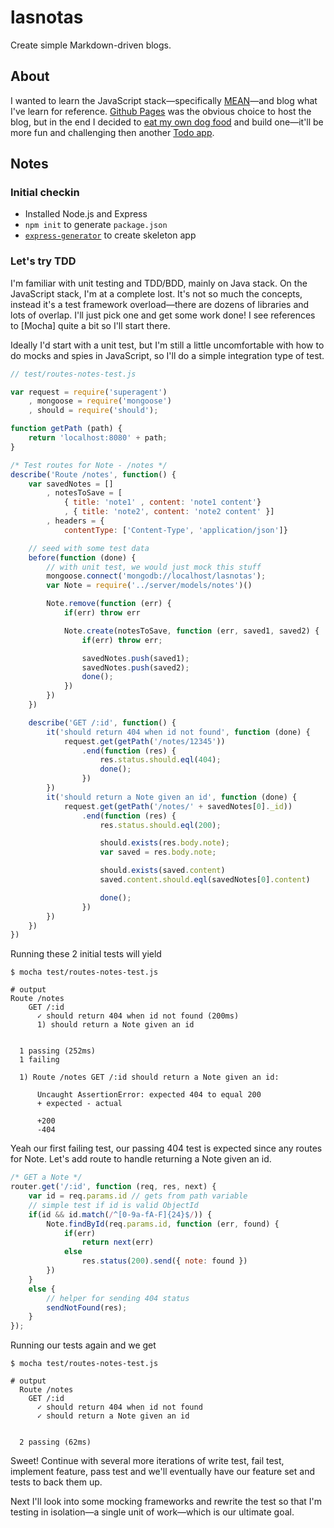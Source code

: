 # lasnotas

Create simple Markdown-driven blogs.

## About

I wanted to learn the JavaScript stack&mdash;specifically [MEAN](http://en.wikipedia.org/wiki/MEAN)&mdash;and blog what I've learn for reference. [Github Pages](https://pages.github.com) was the obvious choice to host the blog, but in the end I decided to [eat my own dog food](http://en.wikipedia.org/wiki/Eating_your_own_dog_food) and build one&mdash;it'll be more fun and challenging then another [Todo app](http://todomvc.com/).

## Notes
### Initial checkin
- Installed Node.js and Express
- `npm init` to generate `package.json`
- [`express-generator`](http://expressjs.com/guide.html#executable) to create skeleton app

### Let's try TDD
I'm familiar with unit testing and TDD/BDD, mainly on Java stack. On the JavaScript stack, I'm at a complete lost. It's not so much the concepts, instead it's a test framework overload&mdash;there are dozens of libraries and lots of overlap. I'll just pick one and get some work done! I see references to [Mocha] quite a bit so I'll start there. 

Ideally I'd start with a unit test, but I'm still a little uncomfortable with how to do mocks and spies in JavaScript, so I'll do a simple integration type of test.

```javascript
// test/routes-notes-test.js

var request = require('superagent')
    , mongoose = require('mongoose')
    , should = require('should');

function getPath (path) {
    return 'localhost:8080' + path;
}

/* Test routes for Note - /notes */
describe('Route /notes', function() {
    var savedNotes = []
        , notesToSave = [
            { title: 'note1' , content: 'note1 content'}
            , { title: 'note2', content: 'note2 content' }]
        , headers = {
            contentType: ['Content-Type', 'application/json']}

    // seed with some test data
    before(function (done) {
        // with unit test, we would just mock this stuff
        mongoose.connect('mongodb://localhost/lasnotas');
        var Note = require('../server/models/notes')()

        Note.remove(function (err) {
            if(err) throw err

            Note.create(notesToSave, function (err, saved1, saved2) {
                if(err) throw err;

                savedNotes.push(saved1);
                savedNotes.push(saved2);
                done();
            })
        })
    })

    describe('GET /:id', function() {
        it('should return 404 when id not found', function (done) {
            request.get(getPath('/notes/12345'))
                .end(function (res) {
                    res.status.should.eql(404);
                    done();
                })
        })
        it('should return a Note given an id', function (done) {
            request.get(getPath('/notes/' + savedNotes[0]._id))
                .end(function (res) {
                    res.status.should.eql(200);

                    should.exists(res.body.note);
                    var saved = res.body.note;

                    should.exists(saved.content)
                    saved.content.should.eql(savedNotes[0].content)

                    done();
                })
        })
    })
})
```

Running these 2 initial tests will yield

```shell
$ mocha test/routes-notes-test.js

# output
Route /notes
    GET /:id
      ✓ should return 404 when id not found (200ms)
      1) should return a Note given an id


  1 passing (252ms)
  1 failing

  1) Route /notes GET /:id should return a Note given an id:

      Uncaught AssertionError: expected 404 to equal 200
      + expected - actual

      +200
      -404
```

Yeah our first failing test, our passing 404 test is expected since any routes for Note. Let's add route to handle returning a Note given an id.

```javascript
/* GET a Note */
router.get('/:id', function (req, res, next) {
    var id = req.params.id // gets from path variable
    // simple test if id is valid ObjectId
    if(id && id.match(/^[0-9a-fA-F]{24}$/)) {
        Note.findById(req.params.id, function (err, found) {
            if(err)
                return next(err)
            else
                res.status(200).send({ note: found })
        })
    }
    else {
        // helper for sending 404 status
        sendNotFound(res);
    }
});
```

Running our tests again and we get

```shell
$ mocha test/routes-notes-test.js 

# output
  Route /notes
    GET /:id
      ✓ should return 404 when id not found 
      ✓ should return a Note given an id 


  2 passing (62ms)
```

Sweet! Continue with several more iterations of write test, fail test, implement feature, pass test and we'll eventually have our feature set and tests to back them up.

Next I'll look into some mocking frameworks and rewrite the test so that I'm testing in isolation&mdash;a single unit of work&mdash;which is our ultimate goal.


